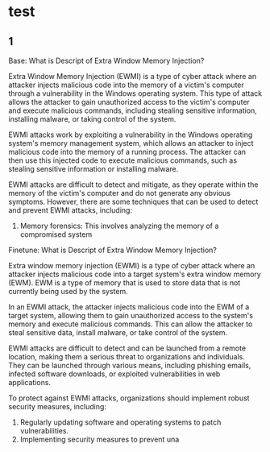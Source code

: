 # test

## 1

Base:
What is Descript of Extra Window Memory Injection?

Extra Window Memory Injection (EWMI) is a type of cyber attack where an attacker injects malicious code into the memory of a victim's computer through a vulnerability in the Windows operating system. This type of attack allows the attacker to gain unauthorized access to the victim's computer and execute malicious commands, including stealing sensitive information, installing malware, or taking control of the system.

EWMI attacks work by exploiting a vulnerability in the Windows operating system's memory management system, which allows an attacker to inject malicious code into the memory of a running process. The attacker can then use this injected code to execute malicious commands, such as stealing sensitive information or installing malware.

EWMI attacks are difficult to detect and mitigate, as they operate within the memory of the victim's computer and do not generate any obvious symptoms. However, there are some techniques that can be used to detect and prevent EWMI attacks, including:

1. Memory forensics: This involves analyzing the memory of a compromised system



Finetune:
What is Descript of Extra Window Memory Injection?

Extra window memory injection (EWMI) is a type of cyber attack where an attacker injects malicious code into a target system's extra window memory (EWM). EWM is a type of memory that is used to store data that is not currently being used by the system.

In an EWMI attack, the attacker injects malicious code into the EWM of a target system, allowing them to gain unauthorized access to the system's memory and execute malicious commands. This can allow the attacker to steal sensitive data, install malware, or take control of the system.

EWMI attacks are difficult to detect and can be launched from a remote location, making them a serious threat to organizations and individuals. They can be launched through various means, including phishing emails, infected software downloads, or exploited vulnerabilities in web applications.

To protect against EWMI attacks, organizations should implement robust security measures, including:

1. Regularly updating software and operating systems to patch vulnerabilities.
2. Implementing security measures to prevent una